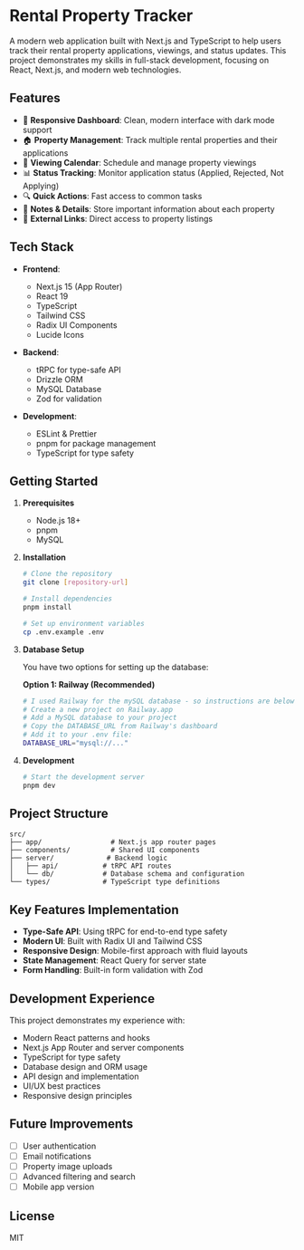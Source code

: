 # Rental Property Tracker

A modern web application built with Next.js and TypeScript to help users track their rental property applications, viewings, and status updates. This project demonstrates my skills in full-stack development, focusing on React, Next.js, and modern web technologies.

## Features

- 📱 **Responsive Dashboard**: Clean, modern interface with dark mode support
- 🏠 **Property Management**: Track multiple rental properties and their applications
- 📅 **Viewing Calendar**: Schedule and manage property viewings
- 📊 **Status Tracking**: Monitor application status (Applied, Rejected, Not Applying)
- 🔍 **Quick Actions**: Fast access to common tasks
- 📝 **Notes & Details**: Store important information about each property
- 🔗 **External Links**: Direct access to property listings

## Tech Stack

- **Frontend**:

  - Next.js 15 (App Router)
  - React 19
  - TypeScript
  - Tailwind CSS
  - Radix UI Components
  - Lucide Icons

- **Backend**:

  - tRPC for type-safe API
  - Drizzle ORM
  - MySQL Database
  - Zod for validation

- **Development**:
  - ESLint & Prettier
  - pnpm for package management
  - TypeScript for type safety

## Getting Started

1. **Prerequisites**

   - Node.js 18+
   - pnpm
   - MySQL

2. **Installation**

   ```bash
   # Clone the repository
   git clone [repository-url]

   # Install dependencies
   pnpm install

   # Set up environment variables
   cp .env.example .env
   ```

3. **Database Setup**

   You have two options for setting up the database:

   **Option 1: Railway (Recommended)**

   ```bash
   # I used Railway for the mySQL database - so instructions are below
   # Create a new project on Railway.app
   # Add a MySQL database to your project
   # Copy the DATABASE_URL from Railway's dashboard
   # Add it to your .env file:
   DATABASE_URL="mysql://..."
   ```

4. **Development**
   ```bash
   # Start the development server
   pnpm dev
   ```

## Project Structure

```
src/
├── app/                 # Next.js app router pages
├── components/          # Shared UI components
├── server/             # Backend logic
│   ├── api/           # tRPC API routes
│   └── db/            # Database schema and configuration
└── types/             # TypeScript type definitions
```

## Key Features Implementation

- **Type-Safe API**: Using tRPC for end-to-end type safety
- **Modern UI**: Built with Radix UI and Tailwind CSS
- **Responsive Design**: Mobile-first approach with fluid layouts
- **State Management**: React Query for server state
- **Form Handling**: Built-in form validation with Zod

## Development Experience

This project demonstrates my experience with:

- Modern React patterns and hooks
- Next.js App Router and server components
- TypeScript for type safety
- Database design and ORM usage
- API design and implementation
- UI/UX best practices
- Responsive design principles

## Future Improvements

- [ ] User authentication
- [ ] Email notifications
- [ ] Property image uploads
- [ ] Advanced filtering and search
- [ ] Mobile app version

## License

MIT
